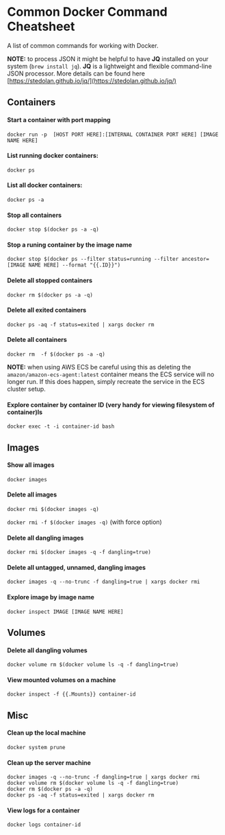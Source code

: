 # Common Docker Command Cheatsheet

A list of common commands for working with Docker. 

**NOTE:** to process JSON it might be helpful to have **JQ** installed on your system (`brew install jq`). **JQ** is a lightweight and flexible command-line JSON processor. More details can be found here [https://stedolan.github.io/jq/](https://stedolan.github.io/jq/)

## Containers

#### Start a container with port mapping

`docker run -p  [HOST PORT HERE]:[INTERNAL CONTAINER PORT HERE] [IMAGE NAME HERE]`

#### List running docker containers:

`docker ps`

#### List all docker containers:

`docker ps -a`

#### Stop all containers
`docker stop $(docker ps -a -q)`

#### Stop a runing container by the image name

`docker stop $(docker ps --filter status=running --filter ancestor=[IMAGE NAME HERE] --format "{{.ID}}")`

#### Delete all stopped containers
`docker rm $(docker ps -a -q)`

#### Delete all exited containers
`docker ps -aq -f status=exited | xargs docker rm`

#### Delete all containers
`docker rm  -f $(docker ps -a -q)`

**NOTE:** when using AWS ECS be careful using this as deleting the `amazon/amazon-ecs-agent:latest` 
container means the ECS service will no longer run. If this does happen, simply recreate the service 
in the ECS cluster setup.

#### Explore container by container ID     (very handy for viewing filesystem of container)ls
`docker exec -t -i container-id bash`

## Images

#### Show all images
`docker images`

#### Delete all images
`docker rmi $(docker images -q)`

`docker rmi -f $(docker images -q)` (with force option)

#### Delete all dangling images
`docker rmi $(docker images -q -f dangling=true)`

#### Delete all untagged, unnamed, dangling images
`docker images -q --no-trunc -f dangling=true | xargs docker rmi`

#### Explore image by image name
`docker inspect IMAGE [IMAGE NAME HERE]`

## Volumes

#### Delete all dangling volumes
`docker volume rm $(docker volume ls -q -f dangling=true)`

#### View mounted volumes on a machine
`docker inspect -f {{.Mounts}} container-id`

## Misc

#### Clean up the local machine
`docker system prune`

#### Clean up the server machine
```
docker images -q --no-trunc -f dangling=true | xargs docker rmi
docker volume rm $(docker volume ls -q -f dangling=true)
docker rm $(docker ps -a -q)
docker ps -aq -f status=exited | xargs docker rm
```

#### View logs for a container
`docker logs container-id`
